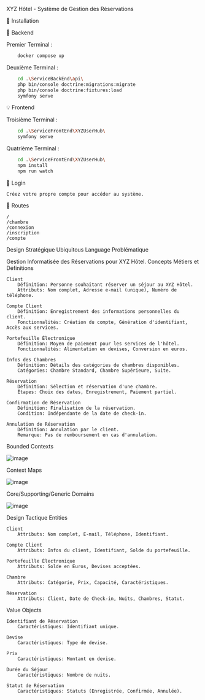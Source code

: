 XYZ Hôtel - Système de Gestion des Réservations

💽 Installation

🔌 Backend

Premier Terminal :

```bash
    docker compose up
```

Deuxième Terminal :

```bash
    cd .\ServiceBackEnd\api\
    php bin/console doctrine:migrations:migrate
    php bin/console doctrine:fixtures:load
    symfony serve
```

💡 Frontend

Troisième Terminal :

```bash
    cd .\ServiceFrontEnd\XYZUserHub\
    symfony serve
```

Quatrième Terminal :

```bash
    cd .\ServiceFrontEnd\XYZUserHub\
    npm install
    npm run watch
```
    
🍳 Login

    Créez votre propre compte pour accéder au système.

🧭 Routes

    /
    /chambre
    /connexion
    /inscription
    /compte

Design Stratégique
Ubiquitous Language
Problématique

Gestion Informatisée des Réservations pour XYZ Hôtel.
Concepts Métiers et Définitions

    Client
        Définition: Personne souhaitant réserver un séjour au XYZ Hôtel.
        Attributs: Nom complet, Adresse e-mail (unique), Numéro de téléphone.

    Compte Client
        Définition: Enregistrement des informations personnelles du client.
        Fonctionnalités: Création du compte, Génération d'identifiant, Accès aux services.

    Portefeuille Électronique
        Définition: Moyen de paiement pour les services de l'hôtel.
        Fonctionnalités: Alimentation en devises, Conversion en euros.

    Infos des Chambres
        Définition: Détails des catégories de chambres disponibles.
        Catégories: Chambre Standard, Chambre Supérieure, Suite.

    Réservation
        Définition: Sélection et réservation d'une chambre.
        Étapes: Choix des dates, Enregistrement, Paiement partiel.

    Confirmation de Réservation
        Définition: Finalisation de la réservation.
        Condition: Indépendante de la date de check-in.

    Annulation de Réservation
        Définition: Annulation par le client.
        Remarque: Pas de remboursement en cas d'annulation.

Bounded Contexts


![image](https://github.com/Maxime-Godefroy/XYZHotel/assets/129076718/7a1459f4-8f99-417a-91b6-d6b6f683cbb3)

Context Maps

![image](https://github.com/Maxime-Godefroy/XYZHotel/assets/129076718/37536ec1-89f4-4ce6-9374-1b8bb58ca9ed)

Core/Supporting/Generic Domains

![image](https://github.com/Maxime-Godefroy/XYZHotel/assets/129076718/453c0188-d88c-4da5-95fa-e0bd3090a495)

Design Tactique
Entities

    Client
        Attributs: Nom complet, E-mail, Téléphone, Identifiant.

    Compte Client
        Attributs: Infos du client, Identifiant, Solde du portefeuille.

    Portefeuille Électronique
        Attributs: Solde en Euros, Devises acceptées.

    Chambre
        Attributs: Catégorie, Prix, Capacité, Caractéristiques.

    Réservation
        Attributs: Client, Date de Check-in, Nuits, Chambres, Statut.

Value Objects

    Identifiant de Réservation
        Caractéristiques: Identifiant unique.

    Devise
        Caractéristiques: Type de devise.

    Prix
        Caractéristiques: Montant en devise.

    Durée du Séjour
        Caractéristiques: Nombre de nuits.

    Statut de Réservation
        Caractéristiques: Statuts (Enregistrée, Confirmée, Annulée).
